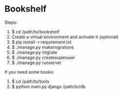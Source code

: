 # Bookshelf

Steps:
  1. $ cd /path/to/bookshelf
  2. Create a virtual environment and activate it (optional)
  3. $ pip install -r requirement.txt
  4. $ ./manage.py makemigrations
  5. $ ./manage.py migrate
  6. $ ./manage.py createsuperuser
  7. $ ./manage.py runserver

If you need some books:
  1. $ cd /path/to/tools
  2. $ python main.py django /path/to/db
